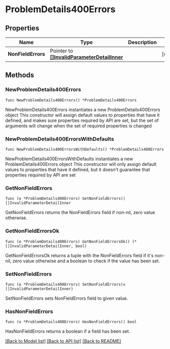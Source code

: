 # ProblemDetails400Errors

## Properties

Name | Type | Description | Notes
------------ | ------------- | ------------- | -------------
**NonFieldErrors** | Pointer to [**[]InvalidParameterDetailInner**](InvalidParameterDetailInner.md) |  | [optional] 

## Methods

### NewProblemDetails400Errors

`func NewProblemDetails400Errors() *ProblemDetails400Errors`

NewProblemDetails400Errors instantiates a new ProblemDetails400Errors object
This constructor will assign default values to properties that have it defined,
and makes sure properties required by API are set, but the set of arguments
will change when the set of required properties is changed

### NewProblemDetails400ErrorsWithDefaults

`func NewProblemDetails400ErrorsWithDefaults() *ProblemDetails400Errors`

NewProblemDetails400ErrorsWithDefaults instantiates a new ProblemDetails400Errors object
This constructor will only assign default values to properties that have it defined,
but it doesn't guarantee that properties required by API are set

### GetNonFieldErrors

`func (o *ProblemDetails400Errors) GetNonFieldErrors() []InvalidParameterDetailInner`

GetNonFieldErrors returns the NonFieldErrors field if non-nil, zero value otherwise.

### GetNonFieldErrorsOk

`func (o *ProblemDetails400Errors) GetNonFieldErrorsOk() (*[]InvalidParameterDetailInner, bool)`

GetNonFieldErrorsOk returns a tuple with the NonFieldErrors field if it's non-nil, zero value otherwise
and a boolean to check if the value has been set.

### SetNonFieldErrors

`func (o *ProblemDetails400Errors) SetNonFieldErrors(v []InvalidParameterDetailInner)`

SetNonFieldErrors sets NonFieldErrors field to given value.

### HasNonFieldErrors

`func (o *ProblemDetails400Errors) HasNonFieldErrors() bool`

HasNonFieldErrors returns a boolean if a field has been set.


[[Back to Model list]](../README.md#documentation-for-models) [[Back to API list]](../README.md#documentation-for-api-endpoints) [[Back to README]](../README.md)


